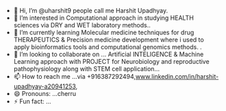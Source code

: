 - 👋 Hi, I’m @uharshit9 people call me Harshit Upadhyay.
- 👀 I’m interested in Computational approach in studying HEALTH sciences via DRY and WET laboratory methods..
- 🌱 I’m currently learning Molecular medicine techniques for drug THERAPEUTICS & Precision medicine  development where i used to apply bioinformatics tools and computational genomics methods. .
- 💞️ I’m looking to collaborate on ... Artificial INTELIGENCE & Machine Learning approach with PROJECT for Neurobiology and reproductive pathophysiology along with STEM cell application...
- 📫 How to reach me ...via +916387292494,www.linkedin.com/in/harshit-upadhyay-a20941253,
- 😄 Pronouns: ...cherru
- ⚡ Fun fact: ...

<!---
uharshit9/uharshit9 is a ✨ special ✨ repository because its `README.md` (this file) appears on your GitHub profile.
You can click the Preview link to take a look at your changes.
--->
